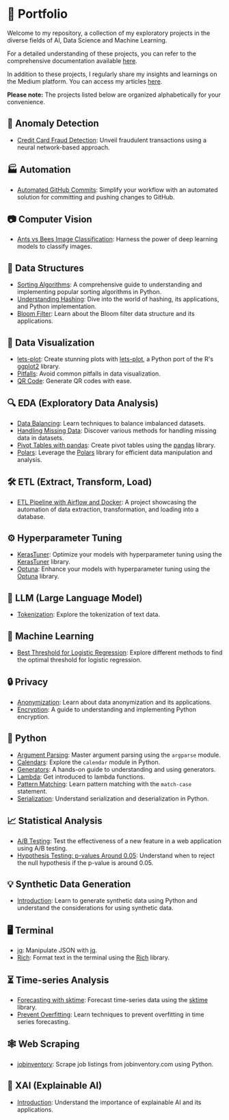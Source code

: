 # :rocket: Portfolio

Welcome to my repository, a collection of my exploratory projects in the diverse fields of AI, Data Science and Machine Learning.

For a detailed understanding of these projects, you can refer to the comprehensive documentation available [here](https://smortezah.github.io/portfolio/docs).

In addition to these projects, I regularly share my insights and learnings on the Medium platform. You can access my articles [here](https://medium.com/@morihosseini/).

**Please note:** The projects listed below are organized alphabetically for your convenience.

## :rotating_light: Anomaly Detection

- [Credit Card Fraud Detection](anomaly-detection/fraud-detection.ipynb): Unveil fraudulent transactions using a neural network-based approach.

## :factory: Automation

- [Automated GitHub Commits](automation/auto-commit): Simplify your workflow with an automated solution for committing and pushing changes to GitHub.

## :camera: Computer Vision

- [Ants vs Bees Image Classification](computer-vision/ants-bees-classification/image-classification.ipynb): Harness the power of deep learning models to classify images.

## 🧩 Data Structures

- [Sorting Algorithms](data-structure/sorting-popular.ipynb): A comprehensive guide to understanding and implementing popular sorting algorithms in Python.
- [Understanding Hashing](data-structure/hashing.ipynb): Dive into the world of hashing, its applications, and Python implementation.
- [Bloom Filter](data-structure/bloom.ipynb): Learn about the Bloom filter data structure and its applications.

## :art: Data Visualization

- [lets-plot](visualization/lets-plot/codebook.ipynb): Create stunning plots with [lets-plot](https://lets-plot.org/index.html), a Python port of the R's [ggplot2](https://ggplot2.tidyverse.org/) library.
- [Pitfalls](visualization/pitfalls/pitfalls.ipynb): Avoid common pitfalls in data visualization.
- [QR Code](visualization/qrcode.ipynb): Generate QR codes with ease.

## :mag: EDA (Exploratory Data Analysis)

- [Data Balancing](eda/data-balancing.ipynb): Learn techniques to balance imbalanced datasets.
- [Handling Missing Data](eda/missing-data.ipynb): Discover various methods for handling missing data in datasets.
- [Pivot Tables with pandas](eda/pivot-pandas.ipynb): Create pivot tables using the [pandas](https://pandas.pydata.org/) library.
- [Polars](eda/polars.ipynb): Leverage the [Polars](https://www.pola.rs) library for efficient data manipulation and analysis.

## :hammer_and_wrench: ETL (Extract, Transform, Load)

- [ETL Pipeline with Airflow and Docker](etl/airflow-docker): A project showcasing the automation of data extraction, transformation, and loading into a database.

## :gear: Hyperparameter Tuning

- [KerasTuner](hypertune/kerasTuner.ipynb): Optimize your models with hyperparameter tuning using the [KerasTuner](https://keras.io/keras_tuner/) library.
- [Optuna](hypertune/optuna.ipynb): Enhance your models with hyperparameter tuning using the [Optuna](https://optuna.org/) library.

## :brain: LLM (Large Language Model)

- [Tokenization](llm/tokenization.ipynb): Explore the tokenization of text data.

## :robot: Machine Learning

- [Best Threshold for Logistic Regression](machine-learning/threshold-logistic-regression.ipynb): Explore different methods to find the optimal threshold for logistic regression.

## :lock: Privacy

- [Anonymization](privacy/anonymization.ipynb): Learn about data anonymization and its applications.
- [Encryption](privacy/encryption.ipynb): A guide to understanding and implementing Python encryption.

## :snake: Python

- [Argument Parsing](python/argparse.ipynb): Master argument parsing using the `argparse` module.
- [Calendars](python/calendar.ipynb): Explore the `calendar` module in Python.
- [Generators](python/generator.ipynb): A hands-on guide to understanding and using generators.
- [Lambda](python/lambda.ipynb): Get introduced to lambda functions.
- [Pattern Matching](python/match-case.ipynb): Learn pattern matching with the `match-case` statement.
- [Serialization](python/serialization.ipynb): Understand serialization and deserialization in Python.

## :chart_with_upwards_trend: Statistical Analysis

- [A/B Testing](stats/ab-test.ipynb): Test the effectiveness of a new feature in a web application using A/B testing.
- [Hypothesis Testing: p-values Around 0.05](stats/pvalue-around-0.05.ipynb): Understand when to reject the null hypothesis if the p-value is around 0.05.

## :bulb: Synthetic Data Generation

- [Introduction](synthetic-data/intro.ipynb): Learn to generate synthetic data using Python and understand the considerations for using synthetic data.

## :desktop_computer: Terminal

- [jq](terminal/jq.ipynb): Manipulate JSON with [jq](https://jqlang.github.io/jq/).
- [Rich](terminal/rich/rich.ipynb): Format text in the terminal using the [Rich](https://github.com/Textualize/rich) library.

## :hourglass_flowing_sand: Time-series Analysis

- [Forecasting with sktime](time-series/sktime.ipynb): Forecast time-series data using the [sktime](https://github.com/sktime/sktime) library.
- [Prevent Overfitting](time-series/prevent-overfitting.ipynb): Learn techniques to prevent overfitting in time series forecasting.

## :spider_web: Web Scraping

- [jobinventory](scrape/jobinventory.com/tutorial.ipynb): Scrape job listings from jobinventory.com using Python.

## :memo: XAI (Explainable AI)

- [Introduction](xai/intro.ipynb): Understand the importance of explainable AI and its applications.
